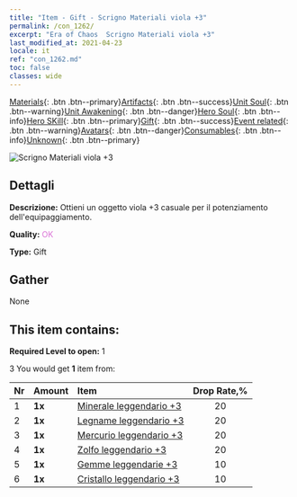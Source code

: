 ```yaml
---
title: "Item - Gift - Scrigno Materiali viola +3"
permalink: /con_1262/
excerpt: "Era of Chaos  Scrigno Materiali viola +3"
last_modified_at: 2021-04-23
locale: it
ref: "con_1262.md"
toc: false
classes: wide
---
```

 [Materials](/ItemsIT/){: .btn .btn--primary}[Artifacts](/ItemsIT/Artifacts/){: .btn .btn--success}[Unit Soul](/ItemsIT/UnitSoul/){: .btn .btn--warning}[Unit Awakening](/ItemsIT/UnitAwakening/){: .btn .btn--danger}[Hero Soul](/ItemsIT/HeroSoul/){: .btn .btn--info}[Hero SKill](/ItemsIT/HeroSkill/){: .btn .btn--primary}[Gift](/ItemsIT/Gift/){: .btn .btn--success}[Event related](/ItemsIT/Events/){: .btn .btn--warning}[Avatars](/ItemsIT/Avatars/){: .btn .btn--danger}[Consumables](/ItemsIT/Consumables/){: .btn .btn--info}[Unknown](/ItemsIT/Unknown/){: .btn .btn--primary}

 ![Scrigno Materiali viola +3](/images/t/i_304002.png)

## Dettagli
 **Descrizione:** Ottieni un oggetto viola +3 casuale per il potenziamento dell'equipaggiamento.

 **Quality:** <span style="color: #DA70D6">OK</span>

 **Type:** Gift

## Gather

  None

## This item contains:

 **Required Level to open:** 1

 3 You would get **1** item  from:

  | Nr | Amount |     Item    | Drop Rate,% |
  |:---|:-------|:------------|:---------:|
  | 1 |  **1x** | [Minerale leggendario +3](/ItemsIT/mat_54/) | 20 | 
  | 2 |  **1x** | [Legname leggendario +3](/ItemsIT/mat_55/) | 20 | 
  | 3 |  **1x** | [Mercurio leggendario +3](/ItemsIT/mat_56/) | 20 | 
  | 4 |  **1x** | [Zolfo leggendario +3](/ItemsIT/mat_57/) | 20 | 
  | 5 |  **1x** | [Gemme leggendarie +3](/ItemsIT/mat_58/) | 10 | 
  | 6 |  **1x** | [Cristallo leggendario +3](/ItemsIT/mat_59/) | 10 | 
